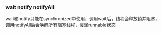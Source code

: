 ### wait notify notifyAll
wait和notify只能在synchronized中使用，调用wait后，线程会释放锁并阻塞，
调用notifyAll后会唤醒所有阻塞线程，浸润runnable状态